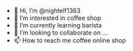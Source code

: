 - 👋 Hi, I’m @nightelf1363
- 👀 I’m interested in coffee shop
- 🌱 I’m currently learning barista 
- 💞️ I’m looking to collaborate on ...
- 📫 How to reach me coffee online shop

<!---
nightelf1363/nightelf1363 is a ✨ special ✨ repository because its `README.md` (this file) appears on your GitHub profile.
You can click the Preview link to take a look at your changes.
--->
